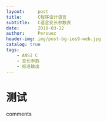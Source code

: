 ```yaml
---
layout:     post
title:      C程序设计语言
subtitle:   C语言变长参数表
date:       2018-03-22
author:     Persuez
header-img: img/post-bg-ios9-web.jpg
catalog: true
tags:
    - ANSI C
    - 变长参数
    - 标准输出
---
```

# 测试
comments
